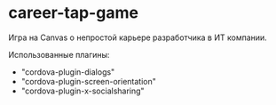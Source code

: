 # career-tap-game

Игра на Canvas о непростой карьере разработчика в ИТ компании.

Использованные плагины:
- "cordova-plugin-dialogs"
- "cordova-plugin-screen-orientation"
- "cordova-plugin-x-socialsharing"
